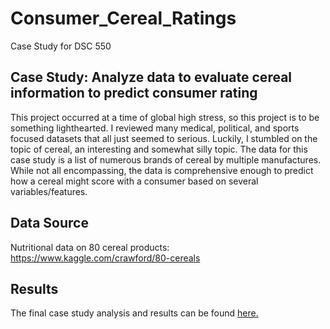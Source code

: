 # Consumer_Cereal_Ratings  
Case Study for DSC 550  

## Case Study: Analyze data to evaluate cereal information to predict consumer rating
This project occurred at a time of global high stress, so this project is to be something lighthearted. I reviewed many medical, political, and sports focused datasets that all just seemed to serious. Luckily, I stumbled on the topic of cereal, an interesting and somewhat silly topic. The data for this case study is a list of numerous brands of cereal by multiple manufactures. While not all encompassing, the data is comprehensive enough to predict how a cereal might score with a consumer based on several variables/features.  

## Data Source  
Nutritional data on 80 cereal products: https://www.kaggle.com/crawford/80-cereals  

## Results  
The final case study analysis and results can be found [here.](https://github.com/MarcumDoug/Consumer_Cereal_Ratings/blob/main/Case%20Study/Marcum_DSC550_CS_Final.pdf)
